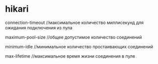 # hikari
connection-timeout //максимальное количество миллисекунд для ожидания подключения из пула

maximum-pool-size //общее допустимое количество соединений

minimum-idle //минимальное количество простаивающих соединений

max-lifetime //максимальное время жизни соединения в пуле

